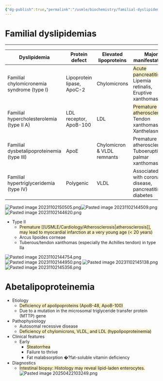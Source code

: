 ```yaml
---
{"dg-publish":true,"permalink":"/usmle/biochemistry/familial-dyslipidemias/"}
---
```


# Familial dyslipidemias
---

| Dyslipidemia                               | Protein defect             | Elevated lipoproteins       | Major manifestations                                                                                             |
| ------------------------------------------ | -------------------------- | --------------------------- | ---------------------------------------------------------------------------------------------------------------- |
| Familial chylomicronemia syndrome (type I) | Lipoprotein lipase, ApoC-2 | Chylomicrons                | <span style="background:rgba(240, 200, 0, 0.2)">Acute pancreatitis</span>, Lipemia retinalis, Eruptive xanthomas |
| Familial hypercholesterolemia (type II A)  | LDL receptor, ApoB-100     | LDL                         | <span style="background:rgba(240, 200, 0, 0.2)">Premature atherosclerosis</span>, Tendon xanthomas, Xanthelasmas |
| Familial dysbetalipoproteinemia (type III) | ApoE                       | Chylomicron & VLDL remnants | Premature atherosclerosis, Tuboeruptive & palmar xanthomas                                                       |
| Familial hypertriglyceridemia (type IV)    | Polygenic                  | VLDL                        | Associated with coronary disease, pancreatitis & diabetes                                                        |

![Pasted image 20231102150505.png](/img/user/appendix/Pasted%20image%2020231102150505.png)![Pasted image 20231102144509.png](/img/user/appendix/Pasted%20image%2020231102144509.png)
![Pasted image 20231102144620.png](/img/user/appendix/Pasted%20image%2020231102144620.png)
- Type II
	- <span style="background:rgba(240, 200, 0, 0.2)">Premature [[USMLE/Cardiology/Atherosclerosis\|atherosclerosis]], may lead to myocardial infarction at a very young age (&lt; 20 years)</span>
	- Arcus lipoides corneae 
	- Tuberous/tendon xanthomas (especially the Achilles tendon) in type IIa

![Pasted image 20231102144754.png](/img/user/appendix/Pasted%20image%2020231102144754.png)
![Pasted image 20231102144950.png](/img/user/appendix/Pasted%20image%2020231102144950.png)
![Pasted image 20231102145138.png](/img/user/appendix/Pasted%20image%2020231102145138.png)
![Pasted image 20231102145356.png](/img/user/appendix/Pasted%20image%2020231102145356.png)

# Abetalipoproteinemia
- Etiology
	- <span style="background:rgba(240, 200, 0, 0.2)">Deficiency of apolipoproteins (ApoB-48, ApoB-100) </span>
	- Due to a mutation in the microsomal triglyceride transfer protein (MTTP) gene
- Pathophysiology
	- Autosomal recessive disease
	- <span style="background:rgba(240, 200, 0, 0.2)">Deficiency of chylomicrons, VLDL, and LDL (hypolipoproteinemia)</span>
- Clinical features
	- Early
		- <span style="background:rgba(240, 200, 0, 0.2)">Steatorrhea</span>
		- Failure to thrive
		- Fat malabsorption �?fat-soluble vitamin deficiency
- Diagnostics
	- <span style="background:rgba(240, 200, 0, 0.2)">Intestinal biopsy: Histology may reveal lipid-laden enterocytes.</span>![Pasted image 20250422103249.png](/img/user/appendix/Pasted%20image%2020250422103249.png)
